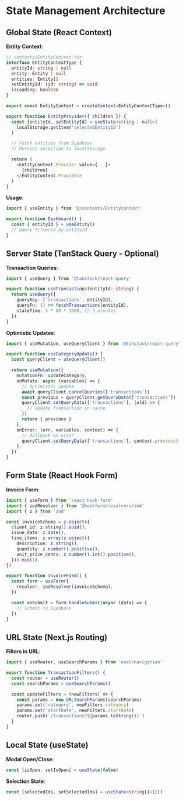 # State Management Architecture

## Global State (React Context)

**Entity Context**:
```typescript
// contexts/EntityContext.tsx
interface EntityContextType {
  entityId: string | null
  entity: Entity | null
  entities: Entity[]
  setEntityId: (id: string) => void
  isLoading: boolean
}

export const EntityContext = createContext<EntityContextType>()

export function EntityProvider({ children }) {
  const [entityId, setEntityId] = useState<string | null>(
    localStorage.getItem('selectedEntityId')
  )

  // Fetch entities from Supabase
  // Persist selection to localStorage

  return (
    <EntityContext.Provider value={...}>
      {children}
    </EntityContext.Provider>
  )
}
```

**Usage**:
```typescript
import { useEntity } from '@/contexts/EntityContext'

export function Dashboard() {
  const { entityId } = useEntity()
  // Query filtered by entityId
}
```

## Server State (TanStack Query - Optional)

**Transaction Queries**:
```typescript
import { useQuery } from '@tanstack/react-query'

export function useTransactions(entityId: string) {
  return useQuery({
    queryKey: ['transactions', entityId],
    queryFn: () => fetchTransactions(entityId),
    staleTime: 5 * 60 * 1000, // 5 minutes
  })
}
```

**Optimistic Updates**:
```typescript
import { useMutation, useQueryClient } from '@tanstack/react-query'

export function useCategoryUpdate() {
  const queryClient = useQueryClient()

  return useMutation({
    mutationFn: updateCategory,
    onMutate: async (variables) => {
      // Optimistic update
      await queryClient.cancelQueries(['transactions'])
      const previous = queryClient.getQueryData(['transactions'])
      queryClient.setQueryData(['transactions'], (old) => {
        // Update transaction in cache
      })
      return { previous }
    },
    onError: (err, variables, context) => {
      // Rollback on error
      queryClient.setQueryData(['transactions'], context.previous)
    },
  })
}
```

## Form State (React Hook Form)

**Invoice Form**:
```typescript
import { useForm } from 'react-hook-form'
import { zodResolver } from '@hookform/resolvers/zod'
import { z } from 'zod'

const invoiceSchema = z.object({
  client_id: z.string().uuid(),
  issue_date: z.date(),
  line_items: z.array(z.object({
    description: z.string(),
    quantity: z.number().positive(),
    unit_price_cents: z.number().int().positive(),
  })).min(1),
})

export function InvoiceForm() {
  const form = useForm({
    resolver: zodResolver(invoiceSchema),
  })

  const onSubmit = form.handleSubmit(async (data) => {
    // Submit to Supabase
  })
}
```

## URL State (Next.js Routing)

**Filters in URL**:
```typescript
import { useRouter, useSearchParams } from 'next/navigation'

export function TransactionFilters() {
  const router = useRouter()
  const searchParams = useSearchParams()

  const updateFilters = (newFilters) => {
    const params = new URLSearchParams(searchParams)
    params.set('category', newFilters.category)
    params.set('startDate', newFilters.startDate)
    router.push(`/transactions?${params.toString()}`)
  }
}
```

## Local State (useState)

**Modal Open/Close**:
```typescript
const [isOpen, setIsOpen] = useState(false)
```

**Selection State**:
```typescript
const [selectedIds, setSelectedIds] = useState<string[]>([])
```
